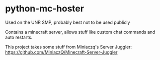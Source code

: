 # python-mc-hoster
Used on the UNR SMP, probably best not to be used publicly

Contains a minecraft server, allows stuff like custom chat commands and auto restarts.

This project takes some stuff from Miniaczq's Server Juggler:
https://github.com/MiniaczQ/Minecraft-Server-Juggler
